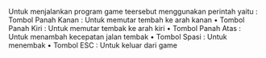 Untuk menjalankan program game teersebut menggunakan perintah yaitu : 
Tombol Panah Kanan : Untuk memutar tembah ke arah kanan
• Tombol Panah Kiri : Untuk memutar tembak ke arah kiri
• Tombol Panah Atas : Untuk menambah kecepatan jalan tembak
• Tombol Spasi : Untuk menembak
• Tombol ESC : Untuk keluar dari game
